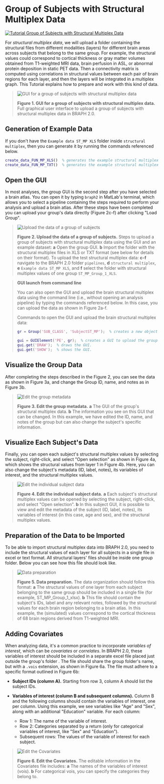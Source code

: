 # Group of Subjects with Structural Multiplex Data

[![Tutorial Group of Subjects with Structural Multiplex Data](https://img.shields.io/badge/PDF-Download-red?style=flat-square&logo=adobe-acrobat-reader)](tut_gr_st.pdf)

For *structural multiplex data*, we will upload a folder containing the structural files from different modalities (layers) for different brain areas across subjects that belong to the same group. For example, the structural values could correspond to cortical thickness or gray matter volumes obtained from T1-weighted MRI data, brain perfusion in ASL, or abnormal protein deposition in static PET data. Then a connectivity matrix is computed using correlations in structural values between each pair of brain regions for each layer, and then the layers will be integrated in a multiplex graph. This Tutorial explains how to prepare and work with this kind of data.

> ![GUI for a group of subjects with structural multiplex data](fig01.jpg)
> 
> **Figure 1. GUI for a group of subjects with structural multiplex data.**
> Full graphical user interface to upload a group of subjects with structural multiplex data in BRAPH 2.0.

## Generation of Example Data

If you don't have the `Example data ST_MP XLS` folder inside `structural multiplex`, then you can generate it by running the commands referenced below.

```matlab
create_data_FUN_MP_XLS()  % generates the example structural multiplex XLS data folder.
create_data_FUN_MP_TXT()  % generates the example structural multiplex TXT data folder.
```

## Open the GUI

In most analyses, the group GUI is the second step after you have selected a brain atlas. You can open it by typing `braph2` in MatLab's terminal, which allows you to select a pipeline containing the steps required to perform your analysis and upload a brain atlas. After these steps have been completed you can upload your group's data directly (Figure 2c-f) after clicking "Load Group". 

> ![Upload the data of a group of subjects](fig02.jpg)
> 
> **Figure 2. Upload the data of a group of subjects.**
> Steps to upload a group of subjects with structural multiplex data using the GUI and an example dataset:
> **a** Open the group GUI.
> **b** Import the folder with the structural multiplex files in XLS or TXT format (see below for details on their format).
>	To upload the test structural multiplex data:
> **c-f** navigate to the BRAPH 2.0 folder `pipelines`, **d** `structural multiplex`, **e** `Example data ST_MP XLS`, and **f** select the folder with structural multiplex values of one group `ST_MP_Group_1_XLS`.

> **GUI launch from command line**
>
> You can also open the GUI and upload the brain structural multiplex data using the command line (i.e., without opening an analysis pipeline) by typing the commands referenced below. In this case, you can upload the data as shown in Figure 2a-f.
>
> Commands to open the GUI and upload the brain structural multiplex data:
> 
> ```matlab
> gr = Group('SUB_CLASS', 'SubjectST_MP');  % creates a new object Group to use structural multiplex values for assessing connectivity i.e., SubjectST_MP.
> 
> gui = GUIElement('PE', gr);  % creates a GUI to upload the group data.
> gui.get('DRAW');  % draws the GUI.
> gui.get('SHOW');  % shows the GUI.
> ```

## Visualize the Group Data

After completing the steps described in the Figure 2, you can see the data as shown in Figure 3a, and change the Group ID, name, and notes as in Figure 3b.

> ![Edit the group metadata](fig03.jpg)
> 
> **Figure 3. Edit the group metadata.** 
> **a** The GUI of the group's structural multiplex data.
> **b** The information you see on this GUI that can be changed. In this example, we have edited the ID, name, and notes of the group but can also change the subject's specific information.

## Visualize Each Subject's Data

Finally, you can open each subject's structural multiplex values by selecting the subject, right-click, and select "Open selection" as shown in Figure 4a, which shows the structural values from layer 1 in Figure 4b. Here, you can also change the subject's metadata (ID, label, notes), its variables of interest, and the structural multiplex values.

> ![Edit the individual subject data](fig04.jpg)
> 
> **Figure 4. Edit the individual subject data.** 
> **a** Each subject's structural multiplex values can be opened by selecting the subject,  right-click, and select "Open selection".
> **b** In this subject GUI, it is possible to view and edit the metadata of the subject (ID, label, notes), its variables of interest (in this case, age and sex), and the structural multiplex values. 

## Preparation of the Data to be Imported

To be able to import structural multiplex data into BRAPH 2.0, you need to include the structural values of each layer for all subjects in a single file in excel or text format. All structural layers' files should be inside one group folder. Below you can see how this file should look like.

> ![Data preparation](fig05.jpg)
>
> **Figure 5. Data preparation.**
> The data organization should follow this format:
> **a** The structural values of one layer from each subject belonging to the same group should be included in a single file (for example, ST_MP_Group_1_xlsx). 
> **b** This file should contain the subject's IDs, label and any relevant notes, followed by the structural values for each brain region belonging to a brain atlas. In this example, the (simulated) values correspond to the cortical thickness of 68 brain regions derived from T1-weighted MRI.
 
## Adding Covariates

When analyzing data, it's a common practice to incorporate *variables of interest*, which can be *covariates* or *correlates*. In BRAPH 2.0, these variables of interest should be included in a separate excel file placed just outside the group's folder . The file should share the group folder's name, but with a `.vois` extension, as shown in Figure 6a. The file must adhere to a specific format outlined in Figure 6b:

- **Subject IDs (column A).** Starting from row 3, column A should list the subject IDs.
  
- **Variables of interest (column B and subsequent columns).** Column B and the following columns should contain the variables of interest, one per column. Using this example, we see variables like "Age" and "Sex", along with an additional "Education" variable. For each column:
  - Row 1: The name of the variable of interest.
  - Row 2: Categories separated by a return (only for categorical variables of interest, like "Sex" and "Education").
  - Subsequent rows: The values of the variable of interest for each subject.

> ![Edit the Covariates](fig06.jpg)
>
> **Figure 6. Edit the Covariates.**
> The editable information in the Covariates file includes:
> **a** The names of the variables of interest (vois).
> **b** For categorical vois, you can specify the categories they belong to.

